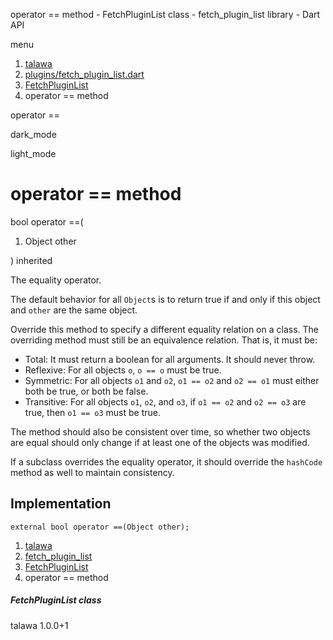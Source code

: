 




operator == method - FetchPluginList class - fetch\_plugin\_list library - Dart API







menu

1. [talawa](../../index.html)
2. [plugins/fetch\_plugin\_list.dart](../../plugins_fetch_plugin_list/plugins_fetch_plugin_list-library.html)
3. [FetchPluginList](../../plugins_fetch_plugin_list/FetchPluginList-class.html)
4. operator == method

operator ==


dark\_mode

light\_mode




# operator == method


bool
operator ==(

1. Object other

)
inherited

The equality operator.

The default behavior for all `Object`s is to return true if and
only if this object and `other` are the same object.

Override this method to specify a different equality relation on
a class. The overriding method must still be an equivalence relation.
That is, it must be:

* Total: It must return a boolean for all arguments. It should never throw.
* Reflexive: For all objects `o`, `o == o` must be true.
* Symmetric: For all objects `o1` and `o2`, `o1 == o2` and `o2 == o1` must
  either both be true, or both be false.
* Transitive: For all objects `o1`, `o2`, and `o3`, if `o1 == o2` and
  `o2 == o3` are true, then `o1 == o3` must be true.

The method should also be consistent over time,
so whether two objects are equal should only change
if at least one of the objects was modified.

If a subclass overrides the equality operator, it should override
the `hashCode` method as well to maintain consistency.


## Implementation

```
external bool operator ==(Object other);
```

 


1. [talawa](../../index.html)
2. [fetch\_plugin\_list](../../plugins_fetch_plugin_list/plugins_fetch_plugin_list-library.html)
3. [FetchPluginList](../../plugins_fetch_plugin_list/FetchPluginList-class.html)
4. operator == method

##### FetchPluginList class





talawa
1.0.0+1






